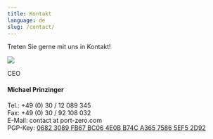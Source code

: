 ```yaml
---
title: Kontakt
language: de
slug: /contact/
---
```


Treten Sie gerne mit uns in Kontakt!

<div class="team">
    <article class="teammember">
            <img src="/img/team/michael.png" class="teammember-image" />
            <div class="teammember-text">
                <p class="position nomargin">CEO</p>
                <h4>Michael Prinzinger</h4>
Tel.: +49 (0) 30 / 12 089 345<br />
Fax: +49 (0) 30 / 92 108 032<br />
E-Mail: contact at port-zero.com<br />
PGP-Key: <a href="/pubkey.asc">0682 3089 FB67 BC06 4E0B B74C A365 7586 5EF5 2D92</a>
            </div>
        </article>
</div>
